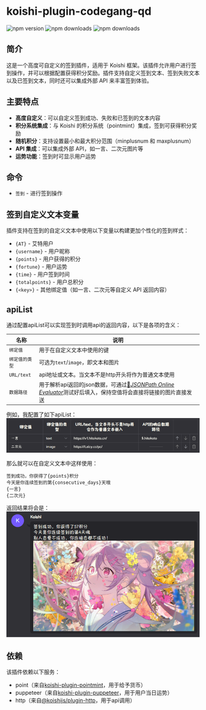 # koishi-plugin-codegang-qd

![npm version](https://img.shields.io/npm/v/koishi-plugin-codegang-qd) ![npm downloads](https://img.shields.io/npm/dm/koishi-plugin-codegang-qd) ![npm downloads](https://img.shields.io/npm/l/koishi-plugin-codegang-qd) 

## 简介

这是一个高度可自定义的签到插件，适用于 Koishi 框架。该插件允许用户进行签到操作，并可以根据配置获得积分奖励。插件支持自定义签到文本、签到失败文本以及已签到文本，同时还可以集成外部 API 来丰富签到体验。

## 主要特点

- **高度自定义**：可以自定义签到成功、失败和已签到的文本内容
- **积分系统集成**：与 Koishi 的积分系统（pointmint）集成，签到可获得积分奖励
- **随机积分**：支持设置最小和最大积分范围（minplusnum 和 maxplusnum）
- **API 集成**：可以集成外部 API，如一言、二次元图片等
- **运势功能**：签到时可显示用户运势

## 命令
- `签到` - 进行签到操作
## 签到自定义文本变量

插件支持在签到的自定义文本中使用以下变量以构建更加个性化的签到样式：

- `{AT}` - 艾特用户  
- `{username}` - 用户昵称  
- `{points}` - 用户获得的积分  
- `{fortune}` - 用户运势  
- `{time}` - 用户签到时间  
- `{totalpoints}` - 用户总积分  
- `{<key>}` - 其他绑定值（如一言、二次元等自定义 API 返回内容）

## apiList

通过配置apiList可以实现签到时调用api的返回内容，以下是各项的含义：

| 名称 | 说明 |
| ---- | ---- |
| `绑定值` | 用于在自定义文本中使用的键 |
| `绑定值的类型` | 可选为`text`/`image`，即文本和图片 |
| `URL/text` | api地址或文本。当文本不是http开头将作为普通文本使用 |
| `数据路径` | 用于解析api返回的json数据，可通过[🔗*JSONPath Online Evaluator*](https://jsonpath.com/)测试好后填入，保持空值将会直接将链接的图片直接发送 |

例如，我配置了如下apiList：
![](./assets/apiList.png)

那么就可以在自定义文本中这样使用：
```text
签到成功，你获得了{points}积分
今天是你连续签到的第{consecutive_days}天哦
{一言}
{二次元}
```

返回结果将会是：
![](./assets/result.png)


## 依赖

该插件依赖以下服务：
- point（来自[koishi-plugin-pointmint](https://github.com/DMB-codegang/koishi-plugin-PointMint)，用于给予货币）
- puppeteer（来自[koishi-plugin-puppeteer](https://github.com/koishijs/koishi-plugin-puppeteer)，用于用户当日运势）
- http（来自[@koishijs/plugin-http](https://github.com/cordiverse/http)，用于api调用）
